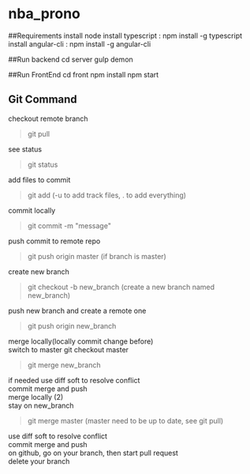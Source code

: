 # nba_prono

##Requirements
    install node
    install typescript : npm install -g typescript
    install angular-cli : npm install -g angular-cli

##Run backend
    cd server
    gulp demon


##Run FrontEnd 
    cd front 
    npm install
    npm start

## Git Command

checkout remote branch  
>git pull         

see status  
> git status

add files to commit  
> git add (-u to add track files, . to add everything)

commit locally  
> git commit -m "message"  

push commit to remote repo  
> git push origin master (if branch is master)  

create new branch  
> git checkout -b new_branch (create a new branch named new_branch)

push new branch and create a remote one  
> git push origin new_branch

merge locally(locally commit change before)  
switch to master git checkout master  
> git merge new_branch  

if needed use diff soft to resolve conflict  
commit merge and push  
merge locally (2)  
stay on new_branch  

> git merge master (master need to be up to date, see git pull)


use diff soft to resolve conflict  
commit merge and push  
on github, go on your branch, then start pull request  
delete your branch  



